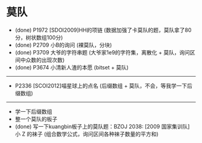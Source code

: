 # 莫队

* (done) P1972 [SDOI2009]HH的项链 (数据加强了卡莫队的题，莫队拿了80分，树状数组100分)
* (done) P2709 小B的询问 (裸莫队，分块)
* (done) P3709 大爷的字符串题 (大爷家1e9的字符集，离散化 + 莫队，询问区间中众数的出现次数)
* (done) P3674 小清新人渣的本愿 (bitset + 莫队)

---

* P2336 [SCOI2012]喵星球上的点名 (后缀数组 + 莫队，不会，等我学一下后缀数组)

---

* 学一下后缀数组
* 整一个莫队的板子
* (done) 写一下kuangbin板子上的莫队题：BZOJ 2038: [2009 国家集训队] 小 Z 的袜子 (组合数学公式，询问区间各种袜子数量的平方和)
